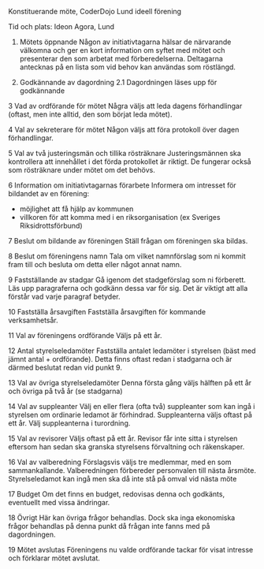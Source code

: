 Konstituerande möte, CoderDojo Lund ideell förening

Tid och plats: Ideon Agora, Lund

1. Mötets öppnande 
Någon av initiativtagarna hälsar de närvarande välkomna och ger en kort information om syftet med mötet och presenterar den som arbetat med förberedelserna. Deltagarna antecknas på en lista som vid behov kan användas som röstlängd.

2. Godkännande av dagordning 
2.1 Dagordningen läses upp för godkännande

3 Vad av ordförande för mötet 
Några väljs att leda dagens förhandlingar (oftast, men inte alltid, den som börjat leda mötet).

4 Val av sekreterare för mötet 
Någon väljs att föra protokoll över dagen förhandlingar.

5 Val av två justeringsmän och tillika rösträknare 
Justeringsmännen ska kontrollera att innehållet i det förda protokollet är riktigt. De fungerar också som rösträknare under mötet om det behövs.

6 Information om initiativtagarnas förarbete 
Informera om intresset för bildandet av en förening: 
- möjlighet att få hjälp av kommunen 
- villkoren för att komma med i en riksorganisation (ex Sveriges Riksidrottsförbund)

7 Beslut om bildande av föreningen 
Ställ frågan om föreningen ska bildas.

8 Beslut om föreningens namn 
Tala om vilket namnförslag som ni kommit fram till och besluta om detta eller något annat namn.

9 Fastställande av stadgar 
Gå igenom det stadgeförslag som ni förberett. Läs upp paragraferna och godkänn dessa var för sig. Det är viktigt att alla förstår vad varje paragraf betyder.

10 Fastställa årsavgiften 
Fastställa årsavgiften för kommande verksamhetsår.

11 Val av föreningens ordförande 
Väljs på ett år.

12 Antal styrelseledamöter 
Fastställa antalet ledamöter i styrelsen (bäst med jämnt antal + ordförande). Detta finns oftast redan i stadgarna och är därmed beslutat redan vid punkt 9.

13 Val av övriga styrelseledamöter 
Denna första gång väljs hälften på ett år och övriga på två år (se stadgarna)

14 Val av suppleanter 
Välj en eller flera (ofta två) suppleanter som kan ingå i styrelsen om ordinarie ledamot är förhindrad. Suppleanterna väljs oftast på ett år. Välj suppleanterna i turordning.

15 Val av revisorer 
Väljs oftast på ett år. Revisor får inte sitta i styrelsen eftersom han sedan ska granska styrelsens förvaltning och räkenskaper.

16 Val av valberedning 
Förslagsvis väljs tre medlemmar, med en som sammankallande. Valberedningen förbereder personvalen till nästa årsmöte. Styrelseledamot kan ingå men ska då inte stå på omval vid nästa möte

17 Budget 
Om det finns en budget, redovisas denna och godkänts, eventuellt med vissa ändringar.

18 Övrigt 
Här kan övriga frågor behandlas. Dock ska inga ekonomiska frågor behandlas på denna punkt då frågan inte fanns med på dagordningen.

19 Mötet avslutas 
Föreningens nu valde ordförande tackar för visat intresse och förklarar mötet avslutat.
